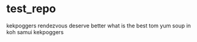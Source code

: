 # test_repo

kekpoggers
rendezvous deserve better
what is the best tom yum soup in koh samui
kekpoggers